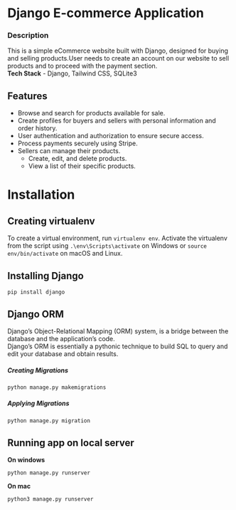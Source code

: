 # Django E-commerce Application
### Description 
This is a simple eCommerce website built with Django, designed for buying and selling products.User needs to create an account on our website to sell products and to proceed with the payment section.</br>
**Tech Stack** - Django, Tailwind CSS, SQLite3
## Features
* Browse and search for products available for sale.</br>
* Create profiles for buyers and sellers with personal information and order history.</br>
* User authentication and authorization to ensure secure access.</br>
* Process payments securely using Stripe.</br>
* Sellers can manage their products.
     * Create, edit, and delete products.
     * View a list of their specific products.
# Installation
## Creating virtualenv
To create a virtual environment, run `virtualenv env`. Activate the virtualenv from the script using `.\env\Scripts\activate` on Windows or `source env/bin/activate` on macOS and Linux.
## Installing Django
```
pip install django
```
## Django ORM
Django’s Object-Relational Mapping (ORM) system, is a bridge between the database and the application’s code.</br>
Django’s ORM is essentially a pythonic technique to build SQL to query and edit your database and obtain results.
##### Creating Migrations
```bash
python manage.py makemigrations
```
##### Applying Migrations
```bash
python manage.py migration
```
## Running app on local server
**On windows**
```
python manage.py runserver
```
**On mac**
```
python3 manage.py runserver
```
